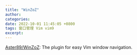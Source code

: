 ```yaml
---
title: "WinZoZ"
author: 
categories: 
date: 2022-10-01 11:45:05 +0800
tags: 窗口管理 Vim vim9
excerpt: 
---
```




[Aster89/WinZoZ](https://github.com/Aster89/WinZoZ): The plugin for easy Vim window navigation.





